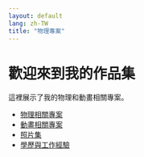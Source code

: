 ```yaml
---
layout: default
lang: zh-TW
title: "物理專案"
---
```


# 歡迎來到我的作品集

這裡展示了我的物理和動畫相關專案。

- [物理相關專案](physics.md)
- [動畫相關專案](animation.md)
- [照片集](gallery.md)
- [學歷與工作經驗](experience.md)